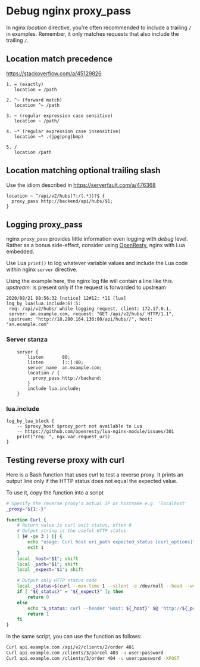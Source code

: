 # Debug nginx proxy_pass

In nginx *location* directive, you're often recommended to include a trailing `/`
in examples. Remember, it only matches requests that also include the trailing `/`.

## Location match precedence

<https://stackoverflow.com/a/45129826>

```
1. = (exactly)
   location = /path

2. ^~ (forward match)
   location ^~ /path

3. ~ (regular expression case sensitive)
   location ~ /path/

4. ~* (regular expression case insensitive)
   location ~* .(jpg|png|bmp)

5. /
   location /path
```

## Location matching optional trailing slash

Use the idiom described in <https://serverfault.com/a/476368>

```nginx
location ~ ^/api/v2/hubs(?:/(.*))?$ {
  proxy_pass http://backend/api/hubs/$1;
}
```

## Logging proxy_pass

nginx `proxy_pass` provides little information even logging with *debug* level.
Rather as a bonus side-effect, consider using [OpenResty](https://openresty.org/en/),
nginx with Lua embedded.

Use Lua `print()` to log whatever variable values and include the Lua code within
nginx `server` directive.

Using the example here, the nginx log file will contain a line like this.
*upstream:* is present only if the request is forwarded to upstream

```
2020/08/21 08:56:32 [notice] 12#12: *11 [lua] log_by_lua(lua.include:6):5: 
 req: /api/v2/hubs/ while logging request, client: 172.17.0.1, 
 server: an.example.com, request: "GET /api/v2/hubs/ HTTP/1.1", 
 upstream: "http://18.200.164.136:80/api/hubs//", host: "an.example.com"
```
 
### Server stanza

```nginx
    server {
        listen       80;
        listen       [::]:80;
        server_name  an.example.com;
        location / {
          proxy_pass http://backend;
        }
        include lua.include;
    }
```

### lua.include

```nginx
log_by_lua_block {
    -- $proxy_host $proxy_port not available to Lua
    -- https://github.com/openresty/lua-nginx-module/issues/301
    print("req: ", ngx.var.request_uri)
}
```

## Testing reverse proxy with curl

Here is a Bash function that uses *curl* to test a reverse proxy.
It prints an output line only if the HTTP status does not equal the expected value.

To use it, copy the function into a script

```bash
# Specify the reverse proxy's actual IP or hostname e.g. 'localhost'
_proxy="${1:-}"

function Curl {
    # Return value is curl exit status, often 0
    # Output string is the useful HTTP status
    [ $# -ge 3 ] || {
        echo "usage: Curl host uri_path expected_status [curl_options]" >&2
        exit 1
    }
    local _host="$1"; shift
    local _path="$1"; shift
    local _expect="$1"; shift

    # Output only HTTP status code
    local _status=$(curl --max-time 1 --silent -o /dev/null --head --write-out '%{http_code}' --header "Host: ${_host}" $@ "http://${_proxy:-$_host}${_path}")
    if [ "${_status}" = "${_expect}" ]; then
        return 0
    else
        echo "$_status: curl --header 'Host: ${_host}' $@ 'http://${_proxy:-$_host}${_path}'" >&2
        return 1
    fi
}
```

In the same script, you can use the function as follows:

```bash
Curl api.example.com /api/v2/clients/2/order 401
Curl api.example.com /clients/3/parcel 403 -u user:password
Curl api.example.com /clients/3/order 404 -u user:password -XPOST
```

```
